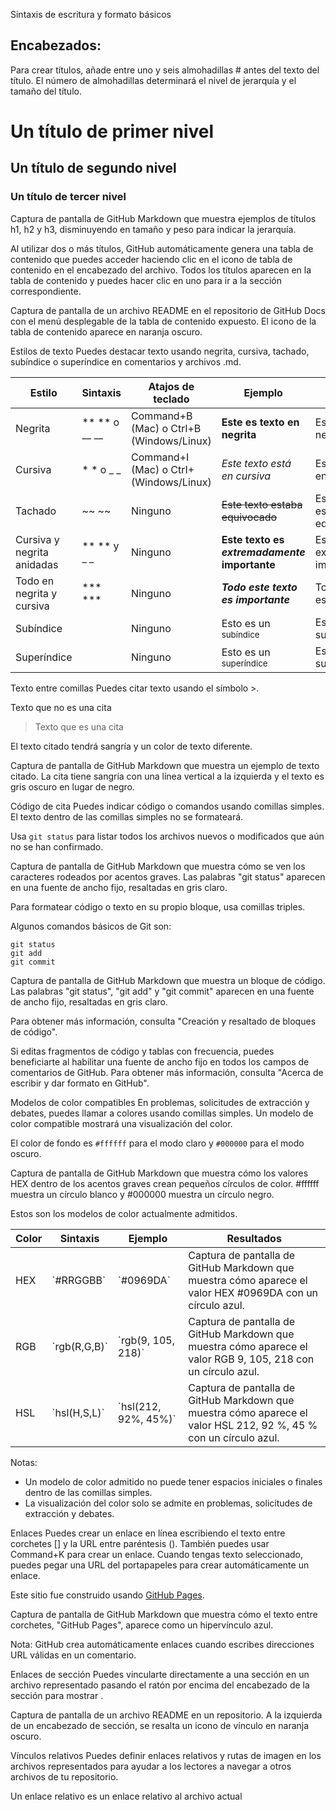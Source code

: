 Sintaxis de escritura y formato básicos

## Encabezados:

Para crear títulos, añade entre uno y seis almohadillas # antes del texto del título. El número de almohadillas determinará el nivel de jerarquía y el tamaño del título.

# Un título de primer nivel
## Un título de segundo nivel
### Un título de tercer nivel

Captura de pantalla de GitHub Markdown que muestra ejemplos de títulos h1, h2 y h3, disminuyendo en tamaño y peso para indicar la jerarquía.

Al utilizar dos o más títulos, GitHub automáticamente genera una tabla de contenido que puedes acceder haciendo clic en el icono de tabla de contenido en el encabezado del archivo. Todos los títulos aparecen en la tabla de contenido y puedes hacer clic en uno para ir a la sección correspondiente.

Captura de pantalla de un archivo README en el repositorio de GitHub Docs con el menú desplegable de la tabla de contenido expuesto. El icono de la tabla de contenido aparece en naranja oscuro.

Estilos de texto
Puedes destacar texto usando negrita, cursiva, tachado, subíndice o superíndice en comentarios y archivos .md.

Estilo | Sintaxis | Atajos de teclado | Ejemplo | Resultado
--- | --- | --- | --- | ---
Negrita | ** ** o __ __ | Command+B (Mac) o Ctrl+B (Windows/Linux) | **Este es texto en negrita** | Este es texto en negrita
Cursiva | * * o _ _ | Command+I (Mac) o CtrI+ (Windows/Linux) | _Este texto está en cursiva_ | Este texto está en cursiva
Tachado | ~~ ~~ | Ninguno | ~~Este texto estaba equivocado~~ | Este texto estaba equivocado
Cursiva y negrita anidadas | ** ** y _ _ | Ninguno | **Este texto es _extremadamente_ importante** | Este texto es extremadamente importante
Todo en negrita y cursiva | *** *** | Ninguno | ***Todo este texto es importante*** | Todo este texto es importante
Subíndice | <sub> </sub> | Ninguno | Esto es un <sub>subíndice</sub> | Esto es un subíndice
Superíndice | <sup> </sup> | Ninguno | Esto es un <sup>superíndice</sup> | Esto es un superíndice

Texto entre comillas
Puedes citar texto usando el símbolo >.

Texto que no es una cita

> Texto que es una cita

El texto citado tendrá sangría y un color de texto diferente.

Captura de pantalla de GitHub Markdown que muestra un ejemplo de texto citado. La cita tiene sangría con una línea vertical a la izquierda y el texto es gris oscuro en lugar de negro.

Código de cita
Puedes indicar código o comandos usando comillas simples. El texto dentro de las comillas simples no se formateará.

Usa `git status` para listar todos los archivos nuevos o modificados que aún no se han confirmado.

Captura de pantalla de GitHub Markdown que muestra cómo se ven los caracteres rodeados por acentos graves. Las palabras "git status" aparecen en una fuente de ancho fijo, resaltadas en gris claro.

Para formatear código o texto en su propio bloque, usa comillas triples.

Algunos comandos básicos de Git son:
```
git status
git add
git commit
```

Captura de pantalla de GitHub Markdown que muestra un bloque de código. Las palabras "git status", "git add" y "git commit" aparecen en una fuente de ancho fijo, resaltadas en gris claro.

Para obtener más información, consulta "Creación y resaltado de bloques de código".

Si editas fragmentos de código y tablas con frecuencia, puedes beneficiarte al habilitar una fuente de ancho fijo en todos los campos de comentarios de GitHub. Para obtener más información, consulta "Acerca de escribir y dar formato en GitHub".

Modelos de color compatibles
En problemas, solicitudes de extracción y debates, puedes llamar a colores usando comillas simples. Un modelo de color compatible mostrará una visualización del color.

El color de fondo es `#ffffff` para el modo claro y `#000000` para el modo oscuro.

Captura de pantalla de GitHub Markdown que muestra cómo los valores HEX dentro de los acentos graves crean pequeños círculos de color. #ffffff muestra un círculo blanco y #000000 muestra un círculo negro.

Estos son los modelos de color actualmente admitidos.

Color | Sintaxis | Ejemplo | Resultados
--- | --- | --- | ---
HEX | \`#RRGGBB\` | \`#0969DA\` | Captura de pantalla de GitHub Markdown que muestra cómo aparece el valor HEX #0969DA con un círculo azul.
RGB | \`rgb(R,G,B)\` | \`rgb(9, 105, 218)\` | Captura de pantalla de GitHub Markdown que muestra cómo aparece el valor RGB 9, 105, 218 con un círculo azul.
HSL | \`hsl(H,S,L)\` | \`hsl(212, 92%, 45%)\` | Captura de pantalla de GitHub Markdown que muestra cómo aparece el valor HSL 212, 92 %, 45 % con un círculo azul.

Notas:
- Un modelo de color admitido no puede tener espacios iniciales o finales dentro de las comillas simples.
- La visualización del color solo se admite en problemas, solicitudes de extracción y debates.

Enlaces
Puedes crear un enlace en línea escribiendo el texto entre corchetes [] y la URL entre paréntesis (). También puedes usar Command+K para crear un enlace. Cuando tengas texto seleccionado, puedes pegar una URL del portapapeles para crear automáticamente un enlace.

Este sitio fue construido usando [GitHub Pages](https://pages.github.com/).

Captura de pantalla de GitHub Markdown que muestra cómo el texto entre corchetes, "GitHub Pages", aparece como un hipervínculo azul.

Nota: GitHub crea automáticamente enlaces cuando escribes direcciones URL válidas en un comentario.

Enlaces de sección
Puedes vincularte directamente a una sección en un archivo representado pasando el ratón por encima del encabezado de la sección para mostrar .

Captura de pantalla de un archivo README en un repositorio. A la izquierda de un encabezado de sección, se resalta un icono de vínculo en naranja oscuro.

Vínculos relativos
Puedes definir enlaces relativos y rutas de imagen en los archivos representados para ayudar a los lectores a navegar a otros archivos de tu repositorio.

Un enlace relativo es un enlace relativo al archivo actual



